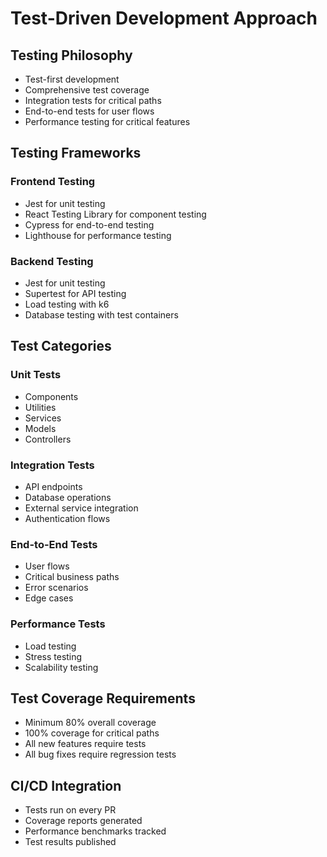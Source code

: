 # Test-Driven Development Approach

## Testing Philosophy

- Test-first development
- Comprehensive test coverage
- Integration tests for critical paths
- End-to-end tests for user flows
- Performance testing for critical features

## Testing Frameworks

### Frontend Testing

- Jest for unit testing
- React Testing Library for component testing
- Cypress for end-to-end testing
- Lighthouse for performance testing

### Backend Testing

- Jest for unit testing
- Supertest for API testing
- Load testing with k6
- Database testing with test containers

## Test Categories

### Unit Tests

- Components
- Utilities
- Services
- Models
- Controllers

### Integration Tests

- API endpoints
- Database operations
- External service integration
- Authentication flows

### End-to-End Tests

- User flows
- Critical business paths
- Error scenarios
- Edge cases

### Performance Tests

- Load testing
- Stress testing
- Scalability testing

## Test Coverage Requirements

- Minimum 80% overall coverage
- 100% coverage for critical paths
- All new features require tests
- All bug fixes require regression tests

## CI/CD Integration

- Tests run on every PR
- Coverage reports generated
- Performance benchmarks tracked
- Test results published
